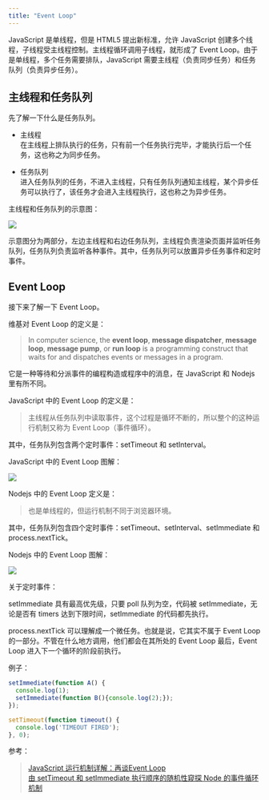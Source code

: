 ```yaml
---
title: "Event Loop"
---
```


JavaScript 是单线程，但是 HTML5 提出新标准，允许 JavaScript 创建多个线程，子线程受主线程控制。主线程循环调用子线程，就形成了 Event Loop。由于是单线程，多个任务需要排队，JavaScript 需要主线程（负责同步任务）和任务队列（负责异步任务）。

## 主线程和任务队列

先了解一下什么是任务队列。

- 主线程  
  在主线程上排队执行的任务，只有前一个任务执行完毕，才能执行后一个任务，这也称之为同步任务。

- 任务队列  
  进入任务队列的任务，不进入主线程，只有任务队列通知主线程，某个异步任务可以执行了，该任务才会进入主线程执行，这也称之为异步任务。

主线程和任务队列的示意图：

![](http://www.ruanyifeng.com/blogimg/asset/2014/bg2014100801.jpg)

示意图分为两部分，左边主线程和右边任务队列，主线程负责渲染页面并监听任务队列，任务队列负责监听各种事件。其中，任务队列可以放置异步任务事件和定时事件。

## Event Loop

接下来了解一下 Event Loop。

维基对 Event Loop 的定义是：

> In computer science, the **event loop**, **message dispatcher**, **message loop**, **message pump**, or **run loop** is a programming construct that waits for and dispatches events or messages in a program.

它是一种等待和分派事件的编程构造或程序中的消息，在 JavaScript 和 Nodejs 里有所不同。

JavaScript 中的 Event Loop 的定义是：

> 主线程从任务队列中读取事件，这个过程是循环不断的，所以整个的这种运行机制又称为 Event Loop（事件循环）。

其中，任务队列包含两个定时事件：setTimeout 和 setInterval。

JavaScript 中的 Event Loop 图解：

![](http://www.ruanyifeng.com/blogimg/asset/2014/bg2014100802.png)

Nodejs 中的 Event Loop 定义是：

> 也是单线程的，但运行机制不同于浏览器环境。

其中，任务队列包含四个定时事件：setTimeout、setInterval、setImmediate 和 process.nextTick。

Nodejs 中的 Event Loop 图解：

![](https://image-static.segmentfault.com/368/292/3682929304-5aa673bf8fb10_articlex)

关于定时事件：

setImmediate 具有最高优先级，只要 poll 队列为空，代码被 setImmediate，无论是否有 timers 达到下限时间，setImmediate 的代码都先执行。

process.nextTick 可以理解成一个微任务。也就是说，它其实不属于 Event Loop 的一部分。不管在什么地方调用，他们都会在其所处的 Event Loop 最后，Event Loop 进入下一个循环的阶段前执行。

例子：

```javascript
setImmediate(function A() {
  console.log(1);
  setImmediate(function B(){console.log(2);});
});

setTimeout(function timeout() {
  console.log('TIMEOUT FIRED');
}, 0);
```

参考：
> [JavaScript 运行机制详解：再谈Event Loop](http://www.ruanyifeng.com/blog/2014/10/event-loop.html)  
> [由 setTimeout 和 setImmediate 执行顺序的随机性窥探 Node 的事件循环机制](https://segmentfault.com/a/1190000013102056#articleHeader10)  
